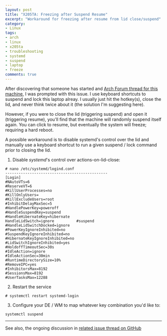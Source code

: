 ```yaml
---
layout: post
title: "X205TA: Freezing after Suspend Resume"
excerpt: "Workaround for freezing after resume from lid close/suspend"
category:
- Linux
tags:
- arch
- linux
- x205ta
- troubleshooting
- systemd
- suspend
- laptop
- freeze
comments: true
---
```


After discovering that someone has started and [Arch Forum thread for this machine](https://bbs.archlinux.org/viewtopic.php?id=211400), I was prompted with this issue.  I use keyboard shortcuts to suspend and lock this laptop alreay.  I usually just hit the hotkey(s), close the lid, and never think twice about it (the solution I'm suggesting here).

However, if you were to close the lid (triggering suspend) and open it (triggering resume), you'll find that the machine will randomly suspend itself again.  You can click to resume, but eventually the system will freeze; requiring a hard reboot.

A possible workaround is to disable systemd's control over the lid and manually use a keyboard shortcut to run a given suspend / lock command prior to closing the lid.

1) Disable *systemd*'s control over actions-on-lid-close:

```
# nano /etc/systemd/logind.conf
----------------------------------------------
[Login]
#NAutoVTs=6
#ReserveVT=6
#KillUserProcesses=no
#KillOnlyUsers=
#KillExcludeUsers=root
#InhibitDelayMaxSec=5
#HandlePowerKey=poweroff
#HandleSuspendKey=suspend
#HandleHibernateKey=hibernate
HandleLidSwitch=ignore          #suspend
#HandleLidSwitchDocked=ignore
#PowerKeyIgnoreInhibited=no
#SuspendKeyIgnoreInhibited=no
#HibernateKeyIgnoreInhibited=no
#LidSwitchIgnoreInhibited=yes
#HoldoffTimeoutSec=30s
#IdleAction=ignore
#IdleActionSec=30min
#RuntimeDirectorySize=10%
#RemoveIPC=yes
#InhibitorsMax=8192
#SessionsMax=8192
#UserTasksMax=12288
```

2) Restart the service

```# systemctl restart systemd-login```

3)  Configure your DE / WM to map whatever key combination you'd like to:

```systemctl suspend```

-----

See also, the ongoing discussion in [related issue thread on GitHub](https://github.com/gtbjj/x205ta/issues/8)